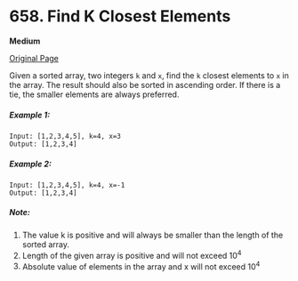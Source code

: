 # 658. Find K Closest Elements

**Medium**

[Original Page](https://leetcode.com/problems/find-k-closest-elements/)

Given a sorted array, two integers `k` and `x`, find the `k` closest elements to `x` in the array. The result should also be sorted in ascending order. If there is a tie, the smaller elements are always preferred.

##### Example 1:
```
Input: [1,2,3,4,5], k=4, x=3
Output: [1,2,3,4]
```

##### Example 2:
```
Input: [1,2,3,4,5], k=4, x=-1
Output: [1,2,3,4]
```

##### Note:
1. The value k is positive and will always be smaller than the length of the sorted array.
2. Length of the given array is positive and will not exceed 10<sup>4</sup>
3. Absolute value of elements in the array and x will not exceed 10<sup>4</sup>
